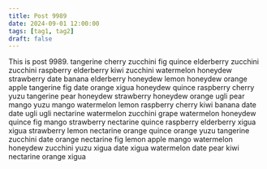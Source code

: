 ```yaml
---
title: Post 9989
date: 2024-09-01 12:00:00
tags: [tag1, tag2]
draft: false
---
```

This is post 9989.
tangerine
cherry
zucchini
fig
quince
elderberry
zucchini
zucchini
raspberry
elderberry
kiwi
zucchini
watermelon
honeydew
strawberry
date
banana
elderberry
honeydew
lemon
honeydew
orange
apple
tangerine
fig
date
orange
xigua
honeydew
quince
raspberry
cherry
yuzu
tangerine
pear
honeydew
strawberry
honeydew
orange
ugli
pear
mango
yuzu
mango
watermelon
lemon
raspberry
cherry
kiwi
banana
date
date
ugli
ugli
nectarine
watermelon
zucchini
grape
watermelon
honeydew
quince
fig
mango
strawberry
nectarine
quince
raspberry
elderberry
xigua
xigua
strawberry
lemon
nectarine
orange
quince
orange
yuzu
tangerine
zucchini
date
orange
nectarine
fig
lemon
apple
mango
watermelon
honeydew
zucchini
yuzu
xigua
date
xigua
watermelon
date
pear
kiwi
nectarine
orange
xigua
